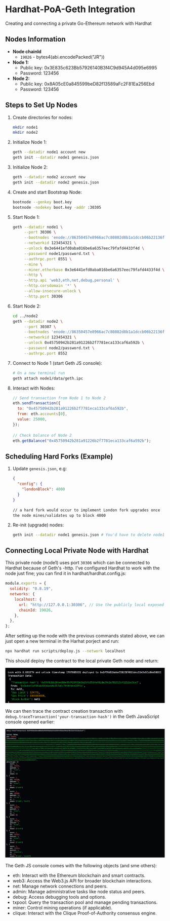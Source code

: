 # Hardhat-PoA-Geth Integration

Creating and connecting a private Go-Ethereum network with Hardhat

## Nodes Information

- **Node chainId**
  - `19026` - bytes4(abi.encodePacked("JR"))
- **Node 1:**
  - Public key: 0x3E835c623Bb57926140B3f4C9d945A4d095e6995
  - Password: 123456
- **Node 2:**
  - Public key: 0x8A05cE0a845599beD82f13589aFc2F81Ea256Ebd
  - Password: 123456

## Steps to Set Up Nodes

1. Create directories for nodes:

   ```bash
   mkdir node1
   mkdir node2
   ```

2. Initialize Node 1:

   ```bash
   geth --datadir node1 account new
   geth init --datadir node1 genesis.json
   ```

3. Initialize Node 2:

   ```bash
   geth --datadir node2 account new
   geth init --datadir node2 genesis.json
   ```

4. Create and start Bootstrap Node:

   ```bash
   bootnode --genkey boot.key
   bootnode -nodekey boot.key -addr :30305
   ```

5. Start Node 1:

   ```bash
   geth --datadir node1 \
        --port 30306 \
        --bootnodes 'enode://86350457e8966ac7c80802d8b1a1dccb06b22136ff7f416c3a6ccc4947d9baa2503011dc7e74735e23d560fd50c15dada85d2a378649947dcde17abc020afd8e@127.0.0.1:0?discport=30305' \
        --networkid 123454321 \
        --unlock 0x3e6441efd0aba016be6a6357eec79fafd4433f4d \
        --password node1/password.txt \
        --authrpc.port 8551 \
        --mine \
        --miner.etherbase 0x3e6441efd0aba016be6a6357eec79fafd4433f4d \
        --http \
        --http.api 'web3,eth,net,debug,personal' \
        --http.corsdomain '*' \
        --allow-insecure-unlock \
        --http.port 30306
   ```

6. Start Node 2:

   ```bash
   cd ../node2
   geth --datadir node2 \
        --port 30307 \
        --bootnodes 'enode://86350457e8966ac7c80802d8b1a1dccb06b22136ff7f416c3a6ccc4947d9baa2503011dc7e74735e23d560fd50c15dada85d2a378649947dcde17abc020afd8e@127.0.0.1:0?discport=30305' \
        --networkid 123454321 \
        --unlock 0x45750942b281a91226b2f7781eca133caf6a592b \
        --password node2/password.txt \
        --authrpc.port 8552
   ```

7. Connect to Node 1 (start Geth JS console):

   ```bash
   # On a new terminal run
   geth attach node1/data/geth.ipc
   ```

8. Interact with Nodes:

   ```javascript
   // Send transaction from Node 1 to Node 2
   eth.sendTransaction({
     to: "0x45750942b281a91226b2f7781eca133caf6a592b",
     from: eth.accounts[0],
     value: 25000,
   });

   // Check balance of Node 2
   eth.getBalance("0x45750942b281a91226b2f7781eca133caf6a592b");
   ```

## Scheduling Hard Forks (Example)

1. Update `genesis.json`, e.g:

   ```json
   {
     "config": {
       "londonBlock": 4000
     }
   }
   ```
   ```// a hard fork would occur to implement London fork upgrades once the node mines/validates up to block 4000```

2. Re-init (upgrade) nodes:
   ```bash
   geth init --datadir node1 genesis.json # You'd have to delete node1/geth folder before running this command if you changed the network ID in genesis.json.
   ```

## Connecting Local Private Node with Hardhat

This private node (node1) uses port `30306` which can be connected to Hardhat because of Geth's -http. I've configured Hardhat to work with the node just fine; you can find it in hardhat/hardhat.config.js:

```js
module.exports = {
  solidity: "0.8.19",
  networks: {
    localhost: {
      url: "http://127.0.0.1:30306", // Use the publicly local exposed port
      chainId: 19026,
    },
  },
};
```

After setting up the node with the previous commands stated above, we can just open a new terminal in the Harhat porject and run:

```bash
npx hardhat run scripts/deploy.js --network localhost
```

This should deploy the contract to the local private Geth node and return:

![Contract Deployment](images/image.png)

We can then trace the contract creation transaction with `debug.traceTransaction('your-transaction-hash')` in the Geth JavaScript console opened earlier:

![Transaction Tracing](images/image2.png)

The Geth JS console comes with the following objects (and sme others):

- eth: Interact with the Ethereum blockchain and smart contracts.
- web3: Access the Web3.js API for broader blockchain interactions.
- net: Manage network connections and peers.
- admin: Manage administrative tasks like node status and peers.
- debug: Access debugging tools and options.
- txpool: Query the transaction pool and manage pending transactions.
- miner: Control mining operations (if applicable).
- clique: Interact with the Clique Proof-of-Authority consensus engine.
